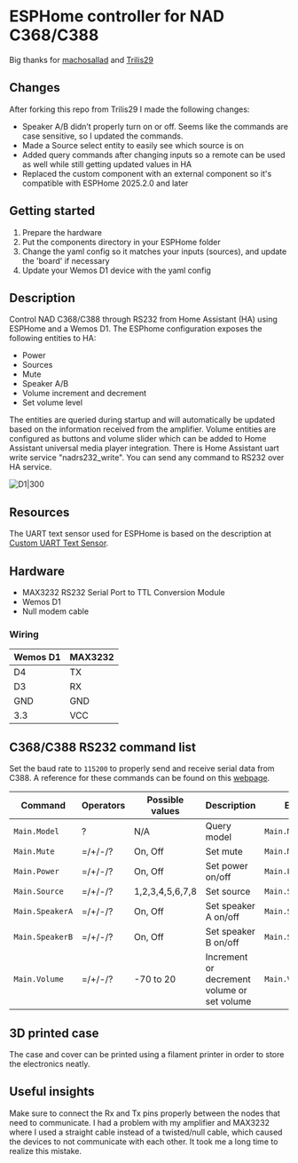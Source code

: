 # ESPHome controller for NAD C368/C388

Big thanks for [machosallad](https://github.com/machosallad/esphome-nad-uart) and [Trilis29](https://github.com/Trilis29/esphome-nad-uart)

## Changes

After forking this repo from Trilis29 I made the following changes:

- Speaker A/B didn’t properly turn on or off. Seems like the commands are case sensitive, so I updated the commands.
- Made a Source select entity to easily see which source is on
- Added query commands after changing inputs so a remote can be used as well while still getting updated values in HA
- Replaced the custom component with an external component so it's compatible with ESPHome 2025.2.0 and later

## Getting started

1. Prepare the hardware
2. Put the components directory in your ESPHome folder
3. Change the yaml config so it matches your inputs (sources), and update the 'board' if necessary
4. Update your Wemos D1 device with the yaml config

## Description

Control NAD C368/C388 through RS232 from Home Assistant (HA) using ESPHome and a Wemos D1. The ESPhome configuration exposes the following entities to HA:

- Power
- Sources
- Mute
- Speaker A/B
- Volume increment and decrement
- Set volume level

The entities are queried during startup and will automatically be updated based on the information received from the amplifier.
Volume entities are configured as buttons and volume slider which can be added to Home Assistant universal media player integration.
There is Home Assistant uart write service "nadrs232_write". You can send any command to RS232 over HA service.

![D1|300](https://user-images.githubusercontent.com/16154330/224545597-2250914c-15a7-4edc-a7ab-20a4b03c57b4.jpg)

## Resources

The UART text sensor used for ESPHome is based on the description at [Custom UART Text Sensor](https://esphome.io/cookbook/uart_text_sensor.html).

## Hardware

- MAX3232 RS232 Serial Port to TTL Conversion Module
- Wemos D1
- Null modem cable

### Wiring

| Wemos D1 | MAX3232 |
| -------- | ------- |
| D4       | TX      |
| D3       | RX      |
| GND      | GND     |
| 3.3      | VCC     |

## C368/C388 RS232 command list

Set the baud rate to `115200` to properly send and receive serial data from C388. A reference for these commands can be
found on this [webpage](https://www.yumpu.com/en/document/read/35405103/c356-rs232-command-list-nad-electronics-main-lektropacks).

| Command         | Operators | Possible values                     | Description                                   | Example             |
| --------------- | --------- | ----------------------------------- | ----------------------------------------------| ------------------- |
| `Main.Model`    | ?         | N/A                                 | Query model                                   | `Main.Model?`       |
| `Main.Mute`     | =/+/-/?   | On, Off                             | Set mute                                      | `Main.Mute=On`      |
| `Main.Power`    | =/+/-/?   | On, Off                             | Set power on/off                              | `Main.Power=On`     |
| `Main.Source`   | =/+/-/?   | 1,2,3,4,5,6,7,8                     | Set source                                    | `Main.Source=CD`    |
| `Main.SpeakerA` | =/+/-/?   | On, Off                             | Set speaker A on/off                          | `Main.SpeakerA=On`  |
| `Main.SpeakerB` | =/+/-/?   | On, Off                             | Set speaker B on/off                          | `Main.SpeakerB=Off` |
| `Main.Volume`   | =/+/-/?   | -70 to 20                           | Increment or decrement volume or set volume   | `Main.Volume+`      |

## 3D printed case

The case and cover can be printed using a filament printer in order to store the electronics neatly.

## Useful insights

Make sure to connect the Rx and Tx pins properly between the nodes that need to communicate. I had a problem with my amplifier and
MAX3232 where I used a straight cable instead of a twisted/null cable, which caused the devices to not communicate with each other.
It took me a long time to realize this mistake.
